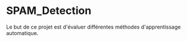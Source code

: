 # SPAM_Detection

Le but de ce projet est d'évaluer différentes méthodes d'apprentissage automatique.

